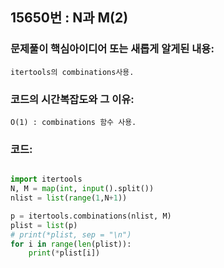 ## 15650번 : N과 M(2)
### 문제풀이 핵심아이디어 또는 새롭게 알게된 내용: 
    itertools의 combinations사용.
    
### 코드의 시간복잡도와 그 이유:
    O(1) : combinations 함수 사용.

### 코드:
```python

import itertools
N, M = map(int, input().split())
nlist = list(range(1,N+1))

p = itertools.combinations(nlist, M)
plist = list(p)
# print(*plist, sep = "\n")
for i in range(len(plist)):
    print(*plist[i])

    

```
